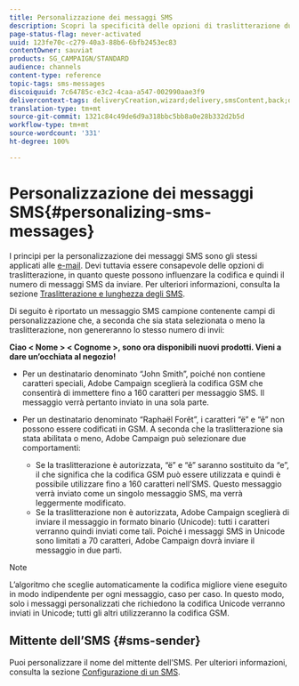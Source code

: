 ```yaml
---
title: Personalizzazione dei messaggi SMS
description: Scopri la specificità delle opzioni di traslitterazione durante la personalizzazione dei messaggi SMS.
page-status-flag: never-activated
uuid: 123fe70c-c279-40a3-88b6-6bfb2453ec83
contentOwner: sauviat
products: SG_CAMPAIGN/STANDARD
audience: channels
content-type: reference
topic-tags: sms-messages
discoiquuid: 7c64785c-e3c2-4caa-a547-002990aae3f9
delivercontext-tags: deliveryCreation,wizard;delivery,smsContent,back;delivery,smsContent,back
translation-type: tm+mt
source-git-commit: 1321c84c49de6d9a318bbc5bb8a0e28b332d2b5d
workflow-type: tm+mt
source-wordcount: '331'
ht-degree: 100%

---
```



# Personalizzazione dei messaggi SMS{#personalizing-sms-messages}

I principi per la personalizzazione dei messaggi SMS sono gli stessi applicati alle [e-mail](../../designing/using/personalization.md#inserting-a-personalization-field). Devi tuttavia essere consapevole delle opzioni di traslitterazione, in quanto queste possono influenzare la codifica e quindi il numero di messaggi SMS da inviare. Per ulteriori informazioni, consulta la sezione [Traslitterazione e lunghezza degli SMS](../../administration/using/configuring-sms-channel.md#sms-encoding--length-and-transliteration).

Di seguito è riportato un messaggio SMS campione contenente campi di personalizzazione che, a seconda che sia stata selezionata o meno la traslitterazione, non genereranno lo stesso numero di invii:

**Ciao &lt; Nome > &lt; Cognome >, sono ora disponibili nuovi prodotti. Vieni a dare un’occhiata al negozio!**

* Per un destinatario denominato “John Smith”, poiché non contiene caratteri speciali, Adobe Campaign sceglierà la codifica GSM che consentirà di immettere fino a 160 caratteri per messaggio SMS. Il messaggio verrà pertanto inviato in una sola parte.
* Per un destinatario denominato “Raphaël Forêt”, i caratteri “ë” e “ê” non possono essere codificati in GSM. A seconda che la traslitterazione sia stata abilitata o meno, Adobe Campaign può selezionare due comportamenti:

   * Se la traslitterazione è autorizzata, “ë” e “ê” saranno sostituito da “e”, il che significa che la codifica GSM può essere utilizzata e quindi è possibile utilizzare fino a 160 caratteri nell’SMS. Questo messaggio verrà inviato come un singolo messaggio SMS, ma verrà leggermente modificato.
   * Se la traslitterazione non è autorizzata, Adobe Campaign sceglierà di inviare il messaggio in formato binario (Unicode): tutti i caratteri verranno quindi inviati come tali. Poiché i messaggi SMS in Unicode sono limitati a 70 caratteri, Adobe Campaign dovrà inviare il messaggio in due parti.

>[!NOTE]
>
>L’algoritmo che sceglie automaticamente la codifica migliore viene eseguito in modo indipendente per ogni messaggio, caso per caso. In questo modo, solo i messaggi personalizzati che richiedono la codifica Unicode verranno inviati in Unicode; tutti gli altri utilizzeranno la codifica GSM.

## Mittente dell’SMS {#sms-sender}

Puoi personalizzare il nome del mittente dell’SMS. Per ulteriori informazioni, consulta la sezione [Configurazione di un SMS](../../administration/using/configuring-sms-channel.md#configuring-sms-properties).
